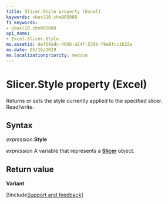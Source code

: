 ```yaml
---
title: Slicer.Style property (Excel)
keywords: vbaxl10.chm905088
f1_keywords:
- vbaxl10.chm905088
api_name:
- Excel.Slicer.Style
ms.assetid: def64adc-46db-a54f-539b-fbe8fcc1b22e
ms.date: 05/16/2019
ms.localizationpriority: medium
---
```



# Slicer.Style property (Excel)

Returns or sets the style currently applied to the specified slicer. Read/write.


## Syntax

_expression_.**Style**

_expression_ A variable that represents a **[Slicer](Excel.Slicer.md)** object.


## Return value

**Variant**




[!include[Support and feedback](~/includes/feedback-boilerplate.md)]